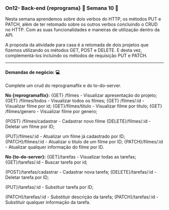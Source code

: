 ### **On12- Back-end {reprograma} :purple_heart: Semana 10** 🚀

Nesta semana aprendemos sobre dois verbos do HTTP, os métodos PUT e PATCH, além de ter retomado sobre os outros verbos concluindo o CRUD no HTTP. Com as suas funcionalidades e maneiras de  utilização dentro da API. 

A proposta da atividade para casa é a retomada de dois projetos que fizemos utilizando os métodos GET, POST e DELETE. E desta vez, complementá-los incluindo os métodos de requisição PUT e PATCH. 

---
#### Demandas de negócio: :computer:
Complete um crud do reprogramaflix e do to-do-server. 

**No {reprogramaflix}:**
{GET} /filmes - Visualizar apresentação do projeto;
{GET} /filmes/todos - Visualizar todos os filmes;
{GET} /filmes/:id - Visualizar filme por id;
{GET}/filmes/titulo - Visualizar filme por titulo; 
{GET} /filmes/genero - Visualizar filme por genero;

{POST} /filmes/cadastrar - Cadastrar novo filme 
{DELETE}/filmes/:id - Deletar um filme por ID;

{PUT}/filmes/:id - Atualizar um filme já cadastrado por ID;
{PATCH}/filmes/:id - Atualizar o titulo de um filme por ID;
{PATCH}/filmes/:id - Atualizar qualquer informação do filme por ID. 


**No {to-do-server}:**
{GET}/tarefas - Visualizar todas as tarefas;
{GET}/tarefas/:id - Buscar tarefa por id;

{POST}/tarefas/cadastrar - Cadastrar nova tarefa;
{DELETE}/tarefas/:id - Deletar tarefa por ID;

{PUT}/tarefas/:id - Substituir tarefa por ID;

{PATCH}/tarefas/:id - Substituir descrição da tarefa;
{PATCH}/tarefas/:id - Substituir qualquer informação da tarefa.

